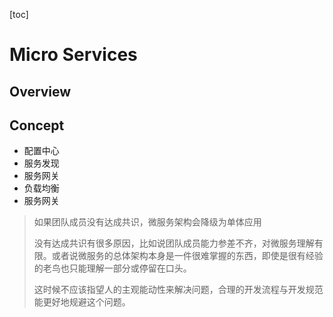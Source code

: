 [toc]

# Micro Services

## Overview

## Concept

- 配置中心
- 服务发现
- 服务网关
- 负载均衡
- 服务网关



> 如果团队成员没有达成共识，微服务架构会降级为单体应用
>
> 没有达成共识有很多原因，比如说团队成员能力参差不齐，对微服务理解有限。或者说微服务的总体架构本身是一件很难掌握的东西，即使是很有经验的老鸟也只能理解一部分或停留在口头。
>
> 这时候不应该指望人的主观能动性来解决问题，合理的开发流程与开发规范能更好地规避这个问题。

